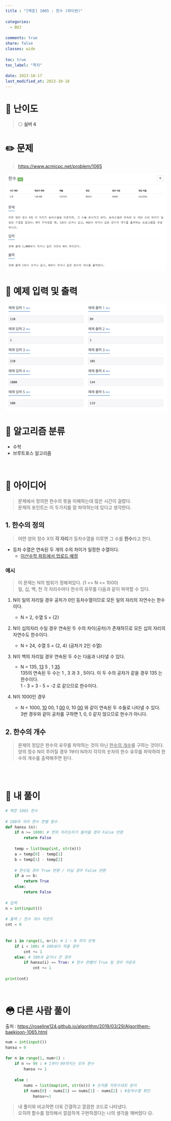 ```yaml
---
title : "[백준] 1065 : 한수 (파이썬)"

categories:
  - BOJ

comments: true
share: false
classes: wide

toc: true
toc_label: "목차"

date: 2023-10-17
last_modified_at: 2023-10-18
---
```


# 🔎 난이도
> ⚪️ **실버 4**

# ✏️ 문제
> <https://www.acmicpc.net/problem/1065>  

<img src = "/assets/images/Coding_test/Boj/BOJ_1065_1.png" />
<br>

# 🤖 예제 입력 및 출력

<img src = "/assets/images/Coding_test/Boj/BOJ_1065_2.png" />

<br>

# 📑 알고리즘 분류

* 수학
* 브루트포스 알고리즘  

<br>

# 🧐 아이디어

> 문제에서 정의한 한수의 뜻을 이해하는데 많은 시간이 걸렸다.  
문제의 포인트는 이 두가지를 잘 파악하는데 있다고 생각한다.

## 1. 한수의 정의

> 어떤 양의 정수 X의 **각 자리**가 등차수열을 이루면 그 수를 **한수**라고 한다.
* 등차 수열은 연속된 두 개의 수의 차이가 일정한 수열이다.
  * [이산수학 파트에서 업로드 예정](https://wlgudths.github.io/)

### 예시
> 이 문제는 N의 범위가 정해져있다. (1 <= N <= 1000)  
일, 십, 백, 천 각 자리수마다 한수의 유무를 다음과 같이 파악할 수 있다.

1. N이 일의 자리일 경우 공차가 0인 등차수열이므로 모든 일의 자리의 자연수는 한수이다.  
    * N = 2, 수열 S = {2}

2. N이 십의자리 수일 경우 연속된 두 수의 차이(공차)가 존재하므로 모든 십의 자리의 자연수도 한수이다.  
    * N = 24, 수열 S = {2, 4} (공차가 2인 수열)

3. N이 백의 자리일 경우 연속된 두 수는 다음과 나타낼 수 있다.
    * N = 135, <u>13</u> 5 , 1 <u>35</u>  
    135의 연속된 두 수는 1 , 3 과 3 , 5이다. 이 두 수의 공차가 같을 경우 135 는 한수이다.  
    1 - 3 = 3 - 5 = -2 로 같으므로 한수이다.

4. N이 1000인 경우  
    * N = 1000, <u>10</u> 00, 1 <u>00</u> 0, 10 <u>00</u> 와 같이 연속된 두 수들로 나타낼 수 있다.  
    3번 경우와 같이 공차를 구하면 1, 0, 0 같지 않으므로 한수가 아니다.


## 2. **한수**의 **개수**  
> 문제의 정답은 한수의 유무를 파악하는 것이 아닌 <u>한수의 개수</u>를 구하는 것이다.  
양의 정수 N이 주어질 경우 1부터 N까지 각각의 숫자의 한수 유무를 파악하여 한수의 개수를 출력해주면 된다.

<br>
<br>

# 📝 내 풀이
``` python
# 백준 1065 한수

# 100의 자리 한수 판별 함수
def hansu (n):
    if n >= 1000: # 천의 자리숫자가 들어올 경우 False 반환
        return False
    
    temp = list(map(int, str(n)))
    a = temp[0] - temp[1]
    b = temp[1] - temp[2]
    
    # 한수일 경우 True 반환 / 아닐 경우 False 반환
    if a == b:
        return True
    else:
        return False

# 입력
n = int(input())

# 출력 / 한수 개수 카운트
cnt = 0


for i in range(1, n+1): # 1 ~ N 까지 반복
    if i < 100: # 100보다 작을 경우
        cnt += 1
    else: # 100과 같거나 큰 경우
        if hansu(i) == True: # 한수 판별이 True 일 경우 카운트
            cnt += 1

print(cnt)
```
<br>

# 😳 다른 사람 풀이

출처 : <https://roseline124.github.io/algorithm/2019/03/29/Algorithem-baekjoon-1065.html>
```python
num = int(input())
hansu = 0

for n in range(1, num+1) :
    if n <= 99 : # 1부터 99까지는 모두 한수
        hansu += 1 
    
    else :     
        nums = list(map(int, str(n))) # 숫자를 자릿수대로 분리 
        if nums[0] - nums[1] == nums[1] - nums[2] : #등차수열 확인
            hansu+=1
```

> 내 풀이와 비교하면 더욱 간결하고 깔끔한 코드로 나타냈다.  
오히려 함수를 정의해서 깔끔하게 구현하겠다는 나의 생각을 깨버렸다 ☹️.